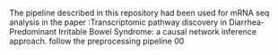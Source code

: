 The pipeline described in this repository had been used for mRNA seq analysis in the paper :Transcriptomic pathway discovery in Diarrhea-Predominant Irritable Bowel Syndrome: a causal network inference approach.
follow the preprocessing pipeline 00
